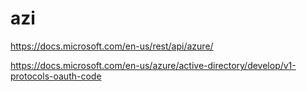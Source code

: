 # azi

https://docs.microsoft.com/en-us/rest/api/azure/

https://docs.microsoft.com/en-us/azure/active-directory/develop/v1-protocols-oauth-code
